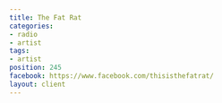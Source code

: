 ```yaml
---
title: The Fat Rat
categories:
- radio
- artist
tags:
- artist
position: 245
facebook: https://www.facebook.com/thisisthefatrat/
layout: client
---
```


